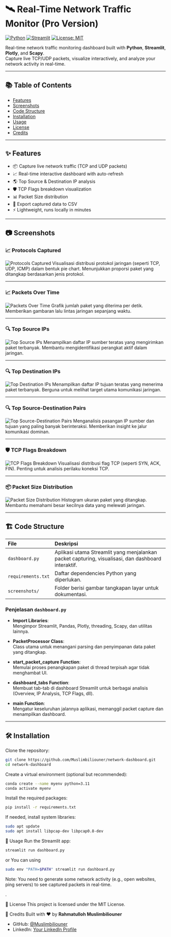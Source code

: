 # 🛰️ Real-Time Network Traffic Monitor (Pro Version)

[![Python](https://img.shields.io/badge/python-3.11+-blue.svg)](https://www.python.org/)
[![Streamlit](https://img.shields.io/badge/streamlit-%23FF4B4B.svg?&logo=streamlit&logoColor=white)](https://streamlit.io/)
[![License: MIT](https://img.shields.io/badge/License-MIT-yellow.svg)](LICENSE)

Real-time network traffic monitoring dashboard built with **Python**, **Streamlit**, **Plotly**, and **Scapy**.  
Capture live TCP/UDP packets, visualize interactively, and analyze your network activity in real-time.

---

## 📚 Table of Contents
- [Features](#-features)
- [Screenshots](#-screenshots)
- [Code Structure](#-code-structure)
- [Installation](#-installation)
- [Usage](#-usage)
- [License](#-license)
- [Credits](#-credits)

---

## ✨ Features
- 📦 Capture live network traffic (TCP and UDP packets)
- 📈 Real-time interactive dashboard with auto-refresh
- 🌎 Top Source & Destination IP analysis
- 🛡️ TCP Flags breakdown visualization
- 📊 Packet Size distribution
- 💾 Export captured data to CSV
- ⚡ Lightweight, runs locally in minutes

---

## 📷 Screenshots

### 📈 Protocols Captured
![Protocols Captured](screenshots/Protocols%20Captured.png)
Visualisasi distribusi protokol jaringan (seperti TCP, UDP, ICMP) dalam bentuk pie chart. Menunjukkan proporsi paket yang ditangkap berdasarkan jenis protokol.

---

### 📈 Packets Over Time
![Packets Over Time](screenshots/Packets%20Over%20Time.png)
Grafik jumlah paket yang diterima per detik. Memberikan gambaran lalu lintas jaringan sepanjang waktu.

---

### 🔍 Top Source IPs
![Top Source IPs](screenshots/Top%20Source%20IPs.png)
Menampilkan daftar IP sumber teratas yang mengirimkan paket terbanyak. Membantu mengidentifikasi perangkat aktif dalam jaringan.

---

### 🔍 Top Destination IPs
![Top Destination IPs](screenshots/Top%20Destination%20IPs.png)
Menampilkan daftar IP tujuan teratas yang menerima paket terbanyak. Berguna untuk melihat target utama komunikasi jaringan.

---

### 🔍 Top Source-Destination Pairs
![Top Source-Destination Pairs](screenshots/Top%20Source-Destination%20Pairs.png)
Menganalisis pasangan IP sumber dan tujuan yang paling banyak berinteraksi. Memberikan insight ke jalur komunikasi dominan.

---

### 🛡️ TCP Flags Breakdown
![TCP Flags Breakdown](screenshots/TCP%20Flags%20Breakdown.png)
Visualisasi distribusi flag TCP (seperti SYN, ACK, FIN). Penting untuk analisis perilaku koneksi TCP.

---

### 📦 Packet Size Distribution
![Packet Size Distribution](screenshots/Packet%20Size%20Distribution.png)
Histogram ukuran paket yang ditangkap. Membantu memahami besar kecilnya data yang melewati jaringan.

---

## 🏗️ Code Structure

| File | Deskripsi |
|:-----|:----------|
| `dashboard.py` | Aplikasi utama Streamlit yang menjalankan packet capturing, visualisasi, dan dashboard interaktif. |
| `requirements.txt` | Daftar dependencies Python yang diperlukan. |
| `screenshots/` | Folder berisi gambar tangkapan layar untuk dokumentasi. |

### Penjelasan `dashboard.py`
- **Import Libraries**:  
  Mengimpor Streamlit, Pandas, Plotly, threading, Scapy, dan utilitas lainnya.

- **PacketProcessor Class**:  
  Class utama untuk menangani parsing dan penyimpanan data paket yang ditangkap.

- **start_packet_capture Function**:  
  Memulai proses penangkapan paket di thread terpisah agar tidak menghambat UI.

- **dashboard_tabs Function**:  
  Membuat tab-tab di dashboard Streamlit untuk berbagai analisis (Overview, IP Analysis, TCP Flags, dll).

- **main Function**:  
  Mengatur keseluruhan jalannya aplikasi, memanggil packet capture dan menampilkan dashboard.

---

## 🛠️ Installation

Clone the repository:

```bash
git clone https://github.com/Muslimbiliouner/network-dashboard.git
cd network-dashboard
```

Create a virtual environment (optional but recommended):

```bash
conda create --name myenv python=3.11
conda activate myenv
```

Install the required packages:

```bash
pip install -r requirements.txt
```

If needed, install system libraries:

```bash
sudo apt update
sudo apt install libpcap-dev libpcap0.8-dev
```

🚀 Usage
Run the Streamlit app:

```bash
streamlit run dashboard.py
```
or You can using 

```bash
sudo env "PATH=$PATH" streamlit run dashboard.py
```
Note:
You need to generate some network activity (e.g., open websites, ping servers) to see captured packets in real-time.

.

📜 License
This project is licensed under the MIT License.

🙌 Credits
Built with ❤️ by **Rahmatulloh Muslimbiliouner**  
- GitHub: [@Muslimbiliouner](https://github.com/Muslimbiliouner)
- LinkedIn: [Your LinkedIn Profile](https://www.linkedin.com/in/your-linkedin/)

